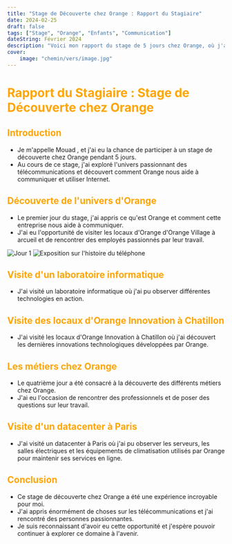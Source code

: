 ```yaml
---
title: "Stage de Découverte chez Orange : Rapport du Stagiaire"
date: 2024-02-25
draft: false
tags: ["Stage", "Orange", "Enfants", "Communication"]
dateString: Février 2024
description: "Voici mon rapport du stage de 5 jours chez Orange, où j'ai exploré l'univers passionnant des télécommunications. J'ai découvert comment Orange nous aide à communiquer et utilisé Internet, rencontré des professionnels et réalisé un projet final. Ce fut une expérience incroyable !"
cover:
    image: "chemin/vers/image.jpg"
---
```


# <span style="color:orange;">Rapport du Stagiaire : Stage de Découverte chez Orange</span>

## <span style="color:orange;">Introduction</span>

- Je m'appelle Mouad , et j'ai eu la chance de participer à un stage de découverte chez Orange pendant 5 jours. 
- Au cours de ce stage, j'ai exploré l'univers passionnant des télécommunications et découvert comment Orange nous aide à communiquer et utiliser Internet.

## <span style="color:orange;">Découverte de l'univers d'Orange</span>

- Le premier jour du stage, j'ai appris ce qu'est Orange et comment cette entreprise nous aide à communiquer. 
- J'ai eu l'opportunité de visiter les locaux d'Orange d'Orange Village à arcueil  et de rencontrer des employés passionnés par leur travail.

![Jour 1](/home/ov.jpg)
![Exposition sur l'histoire du téléphone](/home/expo.jpg)

## <span style="color:orange;">Visite d'un laboratoire informatique</span>

- J'ai visité un laboratoire informatique où j'ai pu observer différentes technologies en action.

## <span style="color:orange;">Visite des locaux d'Orange Innovation à Chatillon</span>

- J'ai visité les locaux d'Orange Innovation à Chatillon où j'ai découvert les dernières innovations technologiques développées par Orange.

## <span style="color:orange;">Les métiers chez Orange</span>

- Le quatrième jour a été consacré à la découverte des différents métiers chez Orange. 
- J'ai eu l'occasion de rencontrer des professionnels et de poser des questions sur leur travail.

## <span style="color:orange;">Visite d'un datacenter à Paris</span>

- J'ai visité un datacenter à Paris où j'ai pu observer les serveurs, les salles électriques et les équipements de climatisation utilisés par Orange pour maintenir ses services en ligne.

## <span style="color:orange;">Conclusion</span>

- Ce stage de découverte chez Orange a été une expérience incroyable pour moi. 
- J'ai appris énormément de choses sur les télécommunications et j'ai rencontré des personnes passionnantes. 
- Je suis reconnaissant d'avoir eu cette opportunité et j'espère pouvoir continuer à explorer ce domaine à l'avenir.
